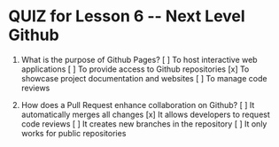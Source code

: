 # QUIZ for Lesson 6 -- Next Level Github

1. What is the purpose of Github Pages?
[ ] To host interactive web applications
[ ] To provide access to Github repositories
[x] To showcase project documentation and websites
[ ] To manage code reviews

1. How does a Pull Request enhance collaboration on Github?
[ ] It automatically merges all changes
[x] It allows developers to request code reviews
[ ] It creates new branches in the repository
[ ] It only works for public repositories